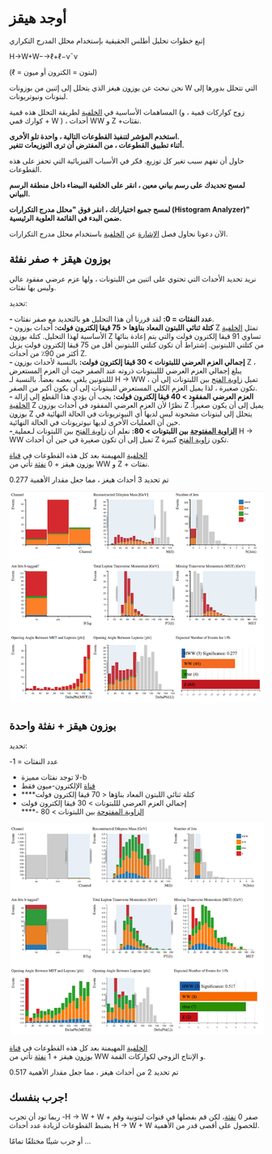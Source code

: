 # أوجد هيقز

إتبع خطوات تحليل أطلس الحقيقية بإستخدام محلل المدرج التكراري

H→W+W−→ℓ+ℓ−ν¯ν

\(ℓ = لبتون = الكترون أو ميون\)

نحن نبحث عن [بوزون](https://alhassan-amel.gitbook.io/workspace/get-started-hep/untitled/glossary#boson) هيغز الذي يتحلل إلى إثنين من بوزونات W التي تتحلل بدورها إلى لبتونات ونيوتريونات.

المساهمات الأساسية في [الخلفية](https://alhassan-amel.gitbook.io/workspace/get-started-hep/untitled/glossary#background) لطريقة التحلل هذه قمية \(زوج كواركات قمية ، و كوارك قمي + W \) ، أحداث WW و Z +نقثات.

**استخدم المؤشر لتنفيذ القطوعات التالية ، واحدة تلو الأخرى.  
أثناء تطبيق القطوعات ، من المفترض أن ترى التوزيعات تتغير.**

حاول أن تفهم سبب تغير كل توزيع. فكر في الأسباب الفيزيائية التي تحفز على هذه القطوعات.

**لمسح تحديدك على رسم بياني معين ، انقر على الخلفية البيضاء داخل منطقة الرسم البياني.**

**لمسح جميع اختياراتك ، انقر فوق "محلل مدرج التكرارات \(Histogram Analyzer\)" ضمن البدء في القائمة العلوية الرئيسية.**

الآن دعونا نحاول فصل [الإشارة](https://alhassan-amel.gitbook.io/workspace/get-started-hep/untitled/glossary#signal) عن [الخلفية](https://alhassan-amel.gitbook.io/workspace/get-started-hep/untitled/glossary#background) باستخدام محلل مدرج التكرارات.

## بوزون هيقز + صفر نفثة <a id="higgs-boson--0-jet"></a>

نريد تحديد الأحداث التي تحتوي على اثنين من اللبتونات ، ولها عزم عرضي مفقود عالي وليس بها نفثات. 

تحديد:

   **- عدد النفثات = 0:** لقد قررنا أن هذا التحليل هو بالتحديد مع صفر نفثات.   
   **- كتلة ثنائي اللبتون المعاد بناؤها &lt; 75 قيقا إلكترون فولت:** أحداث بوزون Z تمثل [الخلفية](https://alhassan-amel.gitbook.io/workspace/get-started-hep/untitled/glossary#background) الأساسية لهذا التحليل. كتلة [بوزون](https://alhassan-amel.gitbook.io/workspace/get-started-hep/untitled/glossary#boson) Z تساوي 91 قيقا إلكترون فولت والتي يتم إعادة بنائها من كتلتي اللبتونين. إشتراط أن تكون كتلتي اللبتونين أقل من 75 قيقا إلكترون فولت يزيل أكثر من 90٪ من أحداث Z.  
   **- إجمالي العزم العرضي لللبتونات &gt; 30 قيقا إلكترون فولت:** بالنسبة لأحداث [بوزون](https://alhassan-amel.gitbook.io/workspace/get-started-hep/untitled/glossary#boson) Z ، يبلغ إجمالي العزم العرضي للليبتونات ذروته عند الصفر حيث أن العزم المستعرض لللبتونين يلغي بعضه بعضاً. بالنسبة لـ H → WW ، تميل [زاوية الفتح](https://alhassan-amel.gitbook.io/workspace/get-started-hep/untitled/glossary#opening-angle) بين اللبتونات إلى أن تكون صغيرة ، لذا يميل العزم الكلي المستعرض لليبتونات إلى أن يكون أكبر من الصفر.  
   **- العزم العرضي المفقود &gt; 40 قيقا إلكترون فولت:** يجب أن يؤدي هذا القطع إلى إزالة [الخلفية](https://alhassan-amel.gitbook.io/workspace/get-started-hep/untitled/glossary#background) Z نظرًا لأن العزم العرضي المفقود في أحداث بوزون Z يميل إلى أن يكون صغيراً. [بوزون](https://alhassan-amel.gitbook.io/workspace/get-started-hep/untitled/glossary#boson) Z يتحلل إلى لبتونات مشحونة ليس لديها أي النيوتريونات في الحالة النهائية في حين أن العمليات الأخرى لديها نيوتريونات في الحالة النهائية.  
   **-**[ **الزاوية المفتوحة**](https://alhassan-amel.gitbook.io/workspace/get-started-hep/untitled/glossary#opening-angle) **بين اللبتونات &gt; 80:** نعلم أن [زاوية الفتح](https://alhassan-amel.gitbook.io/workspace/get-started-hep/untitled/glossary#opening-angle) بين  اللبتونات لـعملية  H → WW تميل إلى أن تكون صغيرة في حين أن أحداث Z تكون [زاوية الفتح](https://alhassan-amel.gitbook.io/workspace/get-started-hep/untitled/glossary#opening-angle) كبيرة.

[ الخلفية](https://alhassan-amel.gitbook.io/workspace/get-started-hep/untitled/glossary#background) المهيمنة بعد كل هذه القطوعات في [قناة](https://alhassan-amel.gitbook.io/workspace/get-started-hep/untitled/glossary#channel)   
[بوزون](https://alhassan-amel.gitbook.io/workspace/get-started-hep/untitled/glossary#boson) هيقز + 0 [نفثة](https://alhassan-amel.gitbook.io/workspace/get-started-hep/untitled/glossary#jet) تأتي من WW و Z + نفثات. 

تم تحديد 3 أحداث هيغز ، مما جعل مقدار الأهمية 0.277

![](../../.gitbook/assets/hww0jet.png)

## بوزون هيقز + نفثة واحدة <a id="higgs-boson--1-jet"></a>

تحديد: 

-عدد النفثات = 1   
- لا توجد نفثات مميزة-b  
 - [قناة](https://alhassan-amel.gitbook.io/workspace/get-started-hep/untitled/glossary#channel) الإلكترون-ميون فقط   
- ****كتلة ثنائي اللبتون المعاد بناؤها &lt; 70 قيقا إلكترون فولت  
- إجمالي العزم العرضي لللبتونات &gt; 30 قيقا إلكترون فولت  
****- [الزاوية المفتوحة](https://alhassan-amel.gitbook.io/workspace/get-started-hep/untitled/glossary#opening-angle) بين اللبتونات &gt; 80

![](../../.gitbook/assets/hww1jet.png)

[ الخلفية](https://alhassan-amel.gitbook.io/workspace/get-started-hep/untitled/glossary#background) المهيمنة بعد كل هذه القطوعات في [قناة](https://alhassan-amel.gitbook.io/workspace/get-started-hep/untitled/glossary#channel)   
[بوزون](https://alhassan-amel.gitbook.io/workspace/get-started-hep/untitled/glossary#boson) هيقز + 1 [نفثة](https://alhassan-amel.gitbook.io/workspace/get-started-hep/untitled/glossary#jet) تأتي من WW و الإنتاج الزوجي لكواركات القمة. 

تم تحديد 2 من أحداث هيغز ، مما جعل مقدار الأهمية 0.517

## جرب بنفسك! <a id="have-a-go-yourself"></a>

ربما تود أن تجرب -H → W + W + صفر 0 [نفثة](https://alhassan-amel.gitbook.io/workspace/get-started-hep/untitled/glossary#jet)، لكن قم بفصلها في قنوات لبتونية وقم بضبط القطوعات لزيادة عدد أحداث H → W + W للحصول على أقصى قدر من الأهمية. 

أو جرب شيئًا مختلفًا تمامًا ...



